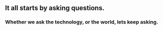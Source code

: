 ## It all starts by asking questions.

### Whether we ask the technology, or the world, lets keep asking.
